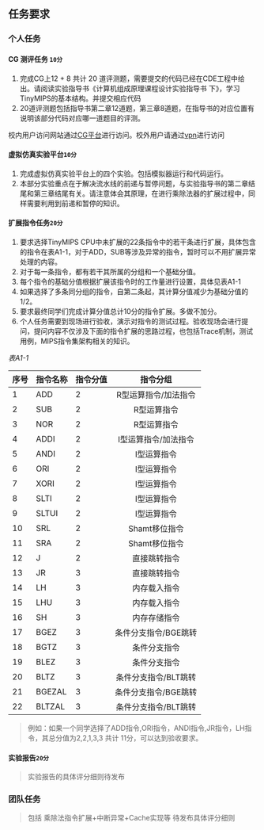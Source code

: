 ## 任务要求

### 个人任务

#### CG 测评任务 `10分`

1. 完成CG上12 + 8 共计 20 道评测题，需要提交的代码已经在CDE工程中给出。请阅读实验指导书《计算机组成原理课程设计实验指导书 下》，学习TinyMIPS的基本结构。并提交相应代码
2. 20道评测题包括指导书第二章12道题，第三章8道题，在指导书的对应位置有说明该部分代码对应哪一道题目的评测。

校内用户访问网站通过[CG平台](http://202.204.62.165 ':crossorgin')进行访问。校外用户请通过[vpn](https://n.ustb.edu.cn)进行访问

#### 虚拟仿真实验平台`10分`

1. 完成虚拟仿真实验平台上的四个实验。包括模拟器运行和代码运行。
2. 本部分实验重点在于解决流水线的前递与暂停问题，与实验指导书的第二章结尾和第三章结尾有关。请注意体会其原理，在进行乘除法器的扩展过程中，同样需要利用到前递和暂停的知识。

#### 扩展指令任务`20分`

1. 要求选择TinyMIPS CPU中未扩展的22条指令中的若干条进行扩展，具体包含的指令在表A1-1，对于ADD，SUB等涉及异常的指令，暂时可以不用扩展异常处理的内容。
2. 对于每一条指令，都有若干其所属的分组和一个基础分值。
3. 每个指令的基础分值根据扩展该指令时的工作量进行设置，具体见表A1-1
4. 如果选择了多条同分组的指令，自第二条起，其计算分值减少为基础分值的1/2。
5. 要求最终同学们完成计算分值总计10分的指令扩展。多做不加分。
7. 个人任务需要到现场进行验收，演示对指令的测试过程。验收现场会进行提问，提问内容不仅涉及下面的指令扩展的思路过程，也包括Trace机制，测试用例，MIPS指令集架构相关的知识。

*表A1-1*

|序号|指令名称|指令分值|指令分组|
|-|-|-|:-:|
|1|ADD|2|R型运算指令/加法指令|
|2|SUB|2|R型运算指令|
|3|NOR|2|R型运算指令|
|4|ADDI|2|I型运算指令/加法指令|
|5|ANDI|2|I型运算指令|
|6|ORI|2|I型运算指令|
|7|XORI|2|I型运算指令|
|8|SLTI|2|I型运算指令|
|9|SLTUI|2|I型运算指令|
|10|SRL|2|Shamt移位指令|
|11|SRA|2|Shamt移位指令|
|12|J|2|直接跳转指令|
|13|JR|3|直接跳转指令|
|14|LH|3|内存载入指令|
|15|LHU|3|内存载入指令|
|16|SH|3|内存存储指令|
|17|BGEZ|3|条件分支指令/BGE跳转|
|18|BGTZ|3|条件分支指令|
|19|BLEZ|3|条件分支指令|
|20|BLTZ|3|条件分支指令/BLT跳转|
|21|BGEZAL|3|条件分支指令/BGE跳转|
|22|BLTZAL|3|条件分支指令/BLT跳转|

> 例如：如果一个同学选择了ADD指令,ORI指令，ANDI指令,JR指令，LH指令，其总分值为2,2,1,3,3 共计 11分，可以达到验收要求。

#### 实验报告`20分`

> 实验报告的具体评分细则待发布

### 团队任务

> 包括 乘除法指令扩展+中断异常+Cache实现等
> 待发布具体评分细则
